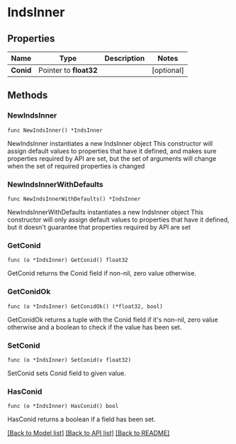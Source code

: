 # IndsInner

## Properties

Name | Type | Description | Notes
------------ | ------------- | ------------- | -------------
**Conid** | Pointer to **float32** |  | [optional] 

## Methods

### NewIndsInner

`func NewIndsInner() *IndsInner`

NewIndsInner instantiates a new IndsInner object
This constructor will assign default values to properties that have it defined,
and makes sure properties required by API are set, but the set of arguments
will change when the set of required properties is changed

### NewIndsInnerWithDefaults

`func NewIndsInnerWithDefaults() *IndsInner`

NewIndsInnerWithDefaults instantiates a new IndsInner object
This constructor will only assign default values to properties that have it defined,
but it doesn't guarantee that properties required by API are set

### GetConid

`func (o *IndsInner) GetConid() float32`

GetConid returns the Conid field if non-nil, zero value otherwise.

### GetConidOk

`func (o *IndsInner) GetConidOk() (*float32, bool)`

GetConidOk returns a tuple with the Conid field if it's non-nil, zero value otherwise
and a boolean to check if the value has been set.

### SetConid

`func (o *IndsInner) SetConid(v float32)`

SetConid sets Conid field to given value.

### HasConid

`func (o *IndsInner) HasConid() bool`

HasConid returns a boolean if a field has been set.


[[Back to Model list]](../README.md#documentation-for-models) [[Back to API list]](../README.md#documentation-for-api-endpoints) [[Back to README]](../README.md)


